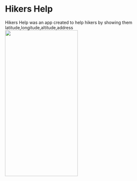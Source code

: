# Hikers Help
 Hikers Help was an app created to help hikers by showing them latitude,longitude,altitude,address \
<img src=https://raw.githubusercontent.com/likhith1542/Hikers-Help/master/l.PNG width=240 height=480>
